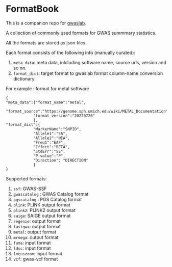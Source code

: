 # FormatBook

This is a companion repo for [gwaslab](https://github.com/Cloufield/gwaslab). 

A collection of commonly used formats for GWAS summmary statistics. 

All the formats are stored as json files.

Each format consists of the following info (manually curated):
1. `meta_data`: meta data, inlcluding software name, source urls, version and so on.
2. `format_dict`: target format to gwaslab format column-name conversion dictionary 

For example : format for metal software
```
{
"meta_data":{"format_name":"metal",
            "format_source":"https://genome.sph.umich.edu/wiki/METAL_Documentation",
            "format_version":"20220726"
            },
"format_dict":{
            "MarkerName":"SNPID",
            "Allele1":"EA",
            "Allele2":"NEA",
            "Freq1":"EAF",
            "Effect":"BETA",
            "StdErr":"SE",
            "P-value":"P",
            "Direction": "DIRECTION"
            }
}
```

Supported formats:
1. `ssf`: GWAS-SSF
2. `gwascatalog` : GWAS Catalog format
3. `pgscatalog` : PGS Catalog format
4. `plink`: PLINK output format
5. `plink2`:  PLINK2 output format
6. `saige`: SAIGE output format
7. `regenie`: output format
8. `fastgwa`: output format
9. `metal`: output format
10. `mrmega`: output format
11. `fuma`: input format
12. `ldsc`: input format
13. `locuszoom`: input format
14. `vcf`: gwas-vcf format
